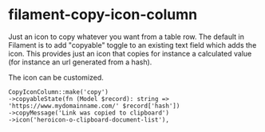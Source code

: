 # filament-copy-icon-column

Just an icon to copy whatever you want from a table row. The default in Filament is to add "copyable" toggle to an existing text field which adds the icon. This provides just an icon that copies for instance a calculated value (for instance an url generated from a hash).

The icon can be customized.

```
CopyIconColumn::make('copy')
->copyableState(fn (Model $record): string => 'https://www.mydomainname.com/' $record['hash'])
->copyMessage('Link was copied to clipboard')
->icon('heroicon-o-clipboard-document-list'),
```